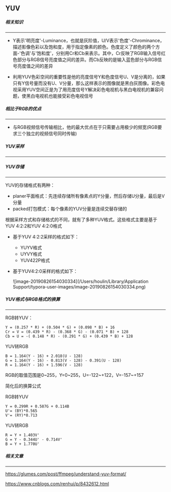 ## YUV

##### 相关知识

-------------

- Y表示'明亮度'-Luminance，也就是灰阶值，U/V表示'色度'-Chrominance，描述影像色彩以及饱和度，用于指定像素的颜色。色度定义了颜色的两个方面-'色调'与'饱和度'，分别用Cr和Cb来表示。其中，Cr反映了RGB输入信号红色部分与RGB信号亮度值之间的差异。而Cb反映的是输入蓝色部分与RGB信号亮度值之间的差异

- 利用YUV色彩空间的重要性是他的亮度信号Y和色度信号U、V是分离的，如果只有Y信号量而没有U、V分量，那么这样表示的图像就是黑白灰图像。彩色电视采用YUV空间正是为了用亮度信号Y解决彩色电视机与黑白电视机的兼容问题，使黑白电视机也能接受彩色电视信号

  

##### 相比于RGB的优点

-------

- 与RGB视频信号传输相比，他的最大优点在于只需要占用极少的频宽(RGB要求三个独立的视频信号同时传输)           



##### YUV采样

------



##### YUV存储

------

YUV的存储格式有两种：

- planer平面格式：先连续存储所有像素点的Y分量，然后存储U分量，最后是V分量
- packed打包模式：每个像素的YUV分量是连续交替存储的

根据采样方式和存储格式的不同，就有了多种YUV格式。这些格式主要是基于YUV 4:2:2和YUV 4:2:0格式

- 基于YUV 4:2:2采样的格式如下：

  - YUYV格式
  - UYVY格式
  - YUV422P格式

- 基于YUV4:2:0采样的格式如下：

  ![image-20190826154030334](/Users/houlin/Library/Application Support/typora-user-images/image-20190826154030334.png)



##### YUV格式与RGB格式的换算

------

RGB转YUV：

```
Y = (0.257 * R) + (0.504 * G) + (0.098 * B) + 16
Cr = V = (0.439 * R) - (0.368 * G) - (0.071 * B) + 128
Cb = U = -( 0.148 * R) - (0.291 * G) + (0.439 * B) + 128
```

YUV转RGB

```
B = 1.164(Y - 16) + 2.018(U - 128)
G = 1.164(Y - 16) - 0.813(V - 128) - 0.391(U - 128)
R = 1.164(Y - 16) + 1.596(V - 128)
```

RGB的取值范围是0~255，Y=0~255，U=-122~+122，V=-157~+157

简化后的换算公式

RGB转YUV

```
Y = 0.299R + 0.587G + 0.114B
U'= (BY)*0.565
V'= (RY)*0.713
```

YUV转RGB

```
R = Y + 1.403V'
G = Y - 0.344U' - 0.714V'
B = Y + 1.770U'
```







##### 相关文章

------

<https://glumes.com/post/ffmpeg/understand-yuv-format/>

<https://www.cnblogs.com/renhui/p/8432612.html>

















